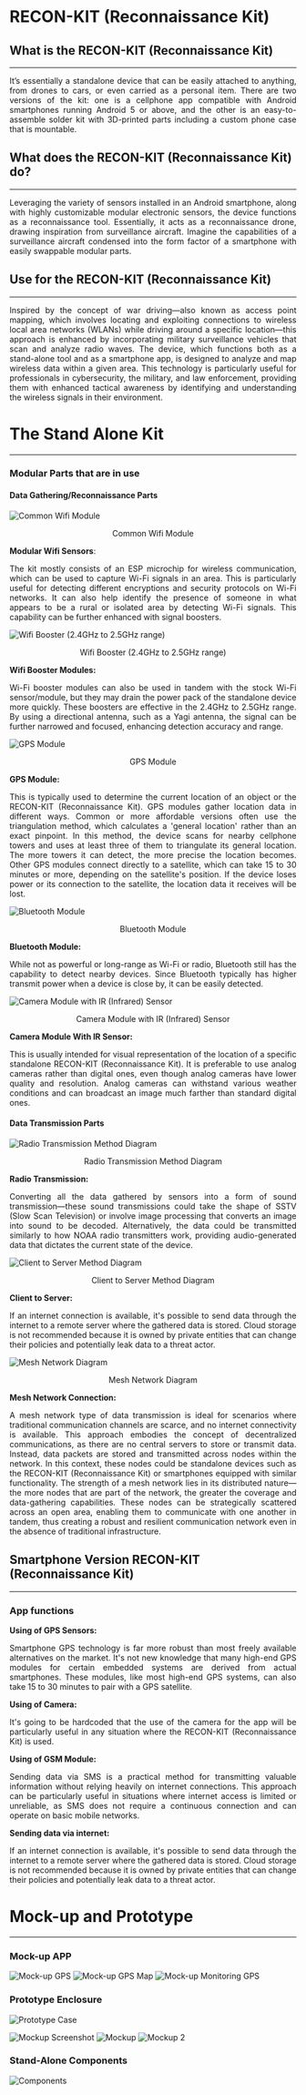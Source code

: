 # RECON-KIT (Reconnaissance Kit)

## What is the RECON-KIT (Reconnaissance Kit)
---
<p style="text-align: justify;">It’s essentially a standalone device that can be easily attached to anything, from drones to cars, or even carried as a personal item. There are two versions of the kit: one is a cellphone app compatible with Android smartphones running Android 5 or above, and the other is an easy-to-assemble solder kit with 3D-printed parts including a custom phone case that is mountable.</p>

## What does the RECON-KIT (Reconnaissance Kit) do?
---
<p style="text-align: justify;">Leveraging the variety of sensors installed in an Android smartphone, along with highly customizable modular electronic sensors, the device functions as a reconnaissance tool. Essentially, it acts as a reconnaissance drone, drawing inspiration from surveillance aircraft. Imagine the capabilities of a surveillance aircraft condensed into the form factor of a smartphone with easily swappable modular parts.</p>

## Use for the RECON-KIT (Reconnaissance Kit)
---
<p style="text-align: justify;">Inspired by the concept of war driving—also known as access point mapping, which involves locating and exploiting connections to wireless local area networks (WLANs) while driving around a specific location—this approach is enhanced by incorporating military surveillance vehicles that scan and analyze radio waves. The device, which functions both as a stand-alone tool and as a smartphone app, is designed to analyze and map wireless data within a given area. This technology is particularly useful for professionals in cybersecurity, the military, and law enforcement, providing them with enhanced tactical awareness by identifying and understanding the wireless signals in their environment.</p>

# The Stand Alone Kit
---
### Modular Parts that are in use

#### Data Gathering/Reconnaissance Parts

![Common Wifi Module](Pictures/Pasted%20image%2020240811130537.png)
<p style="text-align: center;">Common Wifi Module</p>

**Modular Wifi Sensors**: <p style="text-align: justify;">The kit mostly consists of an ESP microchip for wireless communication, which can be used to capture Wi-Fi signals in an area. This is particularly useful for detecting different encryptions and security protocols on Wi-Fi networks. It can also help identify the presence of someone in what appears to be a rural or isolated area by detecting Wi-Fi signals. This capability can be further enhanced with signal boosters.</p>

![Wifi Booster (2.4GHz to 2.5GHz range)](Pictures/Pasted%20image%2020240811131153.png)
<p style="text-align: center;">Wifi Booster (2.4GHz to 2.5GHz range)</p>

**Wifi Booster Modules:** <p style="text-align: justify;">Wi-Fi booster modules can also be used in tandem with the stock Wi-Fi sensor/module, but they may drain the power pack of the standalone device more quickly. These boosters are effective in the 2.4GHz to 2.5GHz range. By using a directional antenna, such as a Yagi antenna, the signal can be further narrowed and focused, enhancing detection accuracy and range.</p>

![GPS Module](Pictures/Pasted%20image%2020240811213721.png)
<p style="text-align: center;">GPS Module</p>

**GPS Module:** <p style="text-align: justify;">This is typically used to determine the current location of an object or the RECON-KIT (Reconnaissance Kit). GPS modules gather location data in different ways. Common or more affordable versions often use the triangulation method, which calculates a 'general location' rather than an exact pinpoint. In this method, the device scans for nearby cellphone towers and uses at least three of them to triangulate its general location. The more towers it can detect, the more precise the location becomes. Other GPS modules connect directly to a satellite, which can take 15 to 30 minutes or more, depending on the satellite's position. If the device loses power or its connection to the satellite, the location data it receives will be lost.</p>

![Bluetooth Module](Pictures/Pasted%20image%2020240811222023.png)
<p style="text-align: center;">Bluetooth Module</p>

**Bluetooth Module:** <p style="text-align: justify;">While not as powerful or long-range as Wi-Fi or radio, Bluetooth still has the capability to detect nearby devices. Since Bluetooth typically has higher transmit power when a device is close by, it can be easily detected.</p>

![Camera Module with IR (Infrared) Sensor](Pictures/Pasted%20image%2020240812214304.png)
<p style="text-align: center;">Camera Module with IR (Infrared) Sensor</p>

**Camera Module With IR Sensor:** <p style="text-align: justify;">This is usually intended for visual representation of the location of a specific standalone RECON-KIT (Reconnaissance Kit). It is preferable to use analog cameras rather than digital ones, even though analog cameras have lower quality and resolution. Analog cameras can withstand various weather conditions and can broadcast an image much farther than standard digital ones.</p>

#### Data Transmission Parts

![Radio Transmission Method Diagram](Pictures/RadioTransmission.png)
<p style="text-align: center;">Radio Transmission Method Diagram</p>

**Radio Transmission:**
<p style="text-align: justify;">Converting all the data gathered by sensors into a form of sound transmission—these sound transmissions could take the shape of SSTV (Slow Scan Television) or involve image processing that converts an image into sound to be decoded. Alternatively, the data could be transmitted similarly to how NOAA radio transmitters work, providing audio-generated data that dictates the current state of the device.</p>

![Client to Server Method Diagram](Pictures/ServerClientModel.png)
<p style="text-align: center;">Client to Server Method Diagram</p>

**Client to Server:**
<p style="text-align: justify;">If an internet connection is available, it's possible to send data through the internet to a remote server where the gathered data is stored. Cloud storage is not recommended because it is owned by private entities that can change their policies and potentially leak data to a threat actor.</p>

![Mesh Network Diagram](Pictures/MeshNetwork.png)
<p style="text-align: center;">Mesh Network Diagram</p>

**Mesh Network Connection:**
<p style="text-align: justify;">A mesh network type of data transmission is ideal for scenarios where traditional communication channels are scarce, and no internet connectivity is available. This approach embodies the concept of decentralized communications, as there are no central servers to store or transmit data. Instead, data packets are stored and transmitted across nodes within the network. In this context, these nodes could be standalone devices such as the RECON-KIT (Reconnaissance Kit) or smartphones equipped with similar functionality. The strength of a mesh network lies in its distributed nature—the more nodes that are part of the network, the greater the coverage and data-gathering capabilities. These nodes can be strategically scattered across an open area, enabling them to communicate with one another in tandem, thus creating a robust and resilient communication network even in the absence of traditional infrastructure.</p>

## Smartphone Version RECON-KIT (Reconnaissance Kit)
---
### App functions

**Using of GPS Sensors:** <p style="text-align: justify;">Smartphone GPS technology is far more robust than most freely available alternatives on the market. It's not new knowledge that many high-end GPS modules for certain embedded systems are derived from actual smartphones. These modules, like most high-end GPS systems, can also take 15 to 30 minutes to pair with a GPS satellite.</p>

**Using of Camera:** <p style="text-align: justify;">It's going to be hardcoded that the use of the camera for the app will be particularly useful in any situation where the RECON-KIT (Reconnaissance Kit) is used.</p>

**Using of GSM Module:** <p style="text-align: justify;">Sending data via SMS is a practical method for transmitting valuable information without relying heavily on internet connections. This approach can be particularly useful in situations where internet access is limited or unreliable, as SMS does not require a continuous connection and can operate on basic mobile networks.</p>

**Sending data via internet:** <p style="text-align: justify;">If an internet connection is available, it's possible to send data through the internet to a remote server where the gathered data is stored. Cloud storage is not recommended because it is owned by private entities that can change their policies and potentially leak data to a threat actor.</p>

# Mock-up and Prototype
---
### Mock-up APP

![Mock-up GPS](Pictures/MockUPGPS%205.png)
![Mock-up GPS Map](Pictures/MockUpGPSMap01%201.png)
![Mock-up Monitoring GPS](Pictures/MockUPMonitoringGPS%201.png)

### Prototype Enclosure

![Prototype Case](Pictures/PrototypeCase.png)

![Mockup Screenshot](Pictures/MockupScreenShot.png)
![Mockup](Pictures/Mockup03.png)
![Mockup 2](Pictures/Mockup02.png)

### Stand-Alone Components

![Components](Pictures/Components.png)

